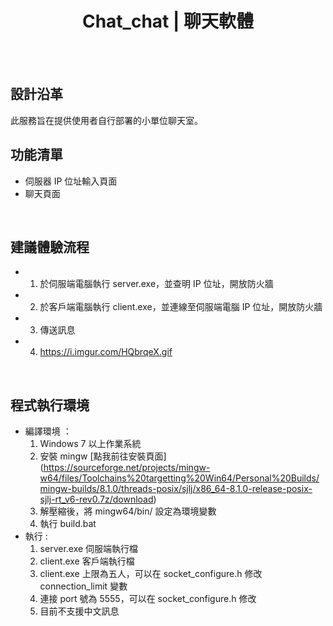 <h1 align="center" style="font-weight: 700">Chat_chat | 聊天軟體 </h1>

<br/>



<br>

## 設計沿革

此服務旨在提供使用者自行部署的小單位聊天室。
<br>
## 功能清單

- 伺服器 IP 位址輸入頁面
- 聊天頁面

<br>

## 建議體驗流程

- 1. 於伺服端電腦執行 server.exe，並查明 IP 位址，開放防火牆
- 2. 於客戶端電腦執行 client.exe，並連線至伺服端電腦 IP 位址，開放防火牆
- 3. 傳送訊息
- 4. https://i.imgur.com/HQbrqeX.gif
     
<br>

## 程式執行環境

- 編譯環境 ：
  1. Windows 7 以上作業系統
  2. 安裝 mingw [點我前往安裝頁面] (https://sourceforge.net/projects/mingw-w64/files/Toolchains%20targetting%20Win64/Personal%20Builds/mingw-builds/8.1.0/threads-posix/sjlj/x86_64-8.1.0-release-posix-sjlj-rt_v6-rev0.7z/download)
  3. 解壓縮後，將 mingw64/bin/ 設定為環境變數
  4. 執行 build.bat
- 執行 :
  1. server.exe 伺服端執行檔
  2. client.exe 客戶端執行檔
  3. client.exe 上限為五人，可以在 socket_configure.h 修改 connection_limit 變數
  4. 連接 port 號為 5555，可以在 socket_configure.h 修改
  5. 目前不支援中文訊息

